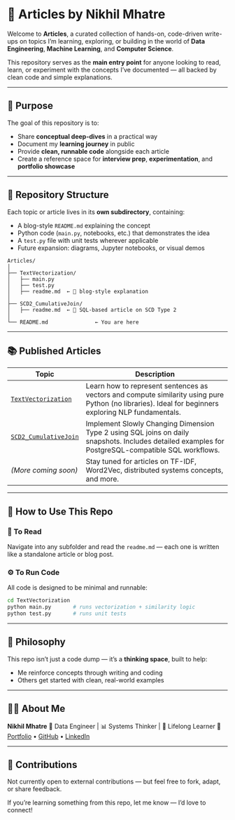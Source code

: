 
# 🧠 Articles by Nikhil Mhatre

Welcome to **Articles**, a curated collection of hands-on, code-driven write-ups on topics I’m learning, exploring, or building in the world of **Data Engineering**, **Machine Learning**, and **Computer Science**.

This repository serves as the **main entry point** for anyone looking to read, learn, or experiment with the concepts I’ve documented — all backed by clean code and simple explanations.

---

## 🎯 Purpose

The goal of this repository is to:

* Share **conceptual deep-dives** in a practical way
* Document my **learning journey** in public
* Provide **clean, runnable code** alongside each article
* Create a reference space for **interview prep**, **experimentation**, and **portfolio showcase**

---

## 📂 Repository Structure

Each topic or article lives in its **own subdirectory**, containing:

* A blog-style `README.md` explaining the concept
* Python code (`main.py`, notebooks, etc.) that demonstrates the idea
* A `test.py` file with unit tests wherever applicable
* Future expansion: diagrams, Jupyter notebooks, or visual demos

```
Articles/
│
├── TextVectorization/
│   ├── main.py
│   ├── test.py
│   ├── readme.md  ← 📘 blog-style explanation
│
├── SCD2_CumulativeJoin/
│   ├── readme.md  ← 📘 SQL-based article on SCD Type 2
│
└── README.md               ← You are here

```

---


## 📚 Published Articles

| Topic                                               | Description                                                                                                                                                 |
|-----------------------------------------------------|-------------------------------------------------------------------------------------------------------------------------------------------------------------|
| [`TextVectorization`](./TextVectorization)          | Learn how to represent sentences as vectors and compute similarity using pure Python (no libraries). Ideal for beginners exploring NLP fundamentals.         |
| [`SCD2_CumulativeJoin`](./SCD2_CumulativeJoin)      | Implement Slowly Changing Dimension Type 2 using SQL joins on daily snapshots. Includes detailed examples for PostgreSQL-compatible SQL workflows.          |
| *(More coming soon)*                                | Stay tuned for articles on TF-IDF, Word2Vec, distributed systems concepts, and more.                                                                        |

---

## 🚀 How to Use This Repo

### 🧭 To Read

Navigate into any subfolder and read the `readme.md` — each one is written like a standalone article or blog post.

### ⚙️ To Run Code

All code is designed to be minimal and runnable:

```bash
cd TextVectorization
python main.py       # runs vectorization + similarity logic
python test.py       # runs unit tests
```

---

## 🧱 Philosophy

This repo isn’t just a code dump — it’s a **thinking space**, built to help:

* Me reinforce concepts through writing and coding
* Others get started with clean, real-world examples

---

## 👨‍💻 About Me

**Nikhil Mhatre**
🔧 Data Engineer | 📊 Systems Thinker | 🧠 Lifelong Learner
📎 [Portfolio](https://mhatrenikhil36.github.io/me/
) • [GitHub](https://github.com/MhatreNikhil36) • [LinkedIn](https://linkedin.com/in/nikhil-nandkumar-mhatre)

---

## 🤝 Contributions

Not currently open to external contributions — but feel free to fork, adapt, or share feedback.

If you’re learning something from this repo, let me know — I’d love to connect!
